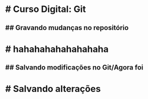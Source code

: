 # # Curso Digital: Git

## ## Gravando mudanças no repositório

# # hahahahahahahahaha

## ## Salvando modificações no Git/Agora foi

# # Salvando alterações
